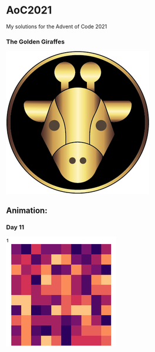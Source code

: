 # AoC2021
My solutions for the Advent of Code 2021


### The Golden Giraffes
![image](golden_giraffes.png)

## Animation:

### Day 11
![gif](https://github.com/AndreaBarghetti/AoC2021/blob/main/Day11/octopuses.gif)
